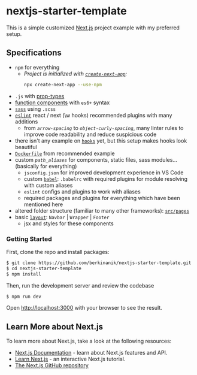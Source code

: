 # nextjs-starter-template

This is a simple customized [Next.js](https://nextjs.org/) project example with my preferred setup.

## Specifications

- `npm` for everything
  - _Project is initialized with [`create-next-app`](https://github.com/vercel/next.js/tree/canary/packages/create-next-app):_
    ```bash
    npx create-next-app --use-npm
    ```
- `.js` with [prop-types](https://github.com/facebook/prop-types)
- [function components](https://reactjs.org/docs/components-and-props.html#function-and-class-components) with `es6+` syntax
- [`sass`](https://nextjs.org/docs/basic-features/built-in-css-support#sass-support) using `.scss`
- [`eslint`](https://nextjs.org/docs/basic-features/eslint) react / next (\w hooks) recommended plugins with many additions
  - from _`arrow-spacing`_ to _`object-curly-spacing`_, many linter rules to improve code readability and reduce suspicious code
- there isn't any example on [`hooks`](https://reactjs.org/docs/hooks-intro.html) yet, but this setup makes hooks look beautiful
- [`Dockerfile`](https://github.com/vercel/next.js/blob/canary/examples/with-docker/Dockerfile) from recommended example
- custom _`path_aliases`_ for components, static files, sass modules... (basically for everything)
  - `jsconfig.json` for improved development experience in VS Code
  - custom [`babel`](https://nextjs.org/docs/advanced-features/customizing-babel-config): `.babelrc` with required plugins for module resolving with custom aliases
  - `eslint` configs and plugins to work with aliases
  - required packages and plugins for everything which have been mentioned here
- altered folder structure (familiar to many other frameworks): [`src/pages`](https://nextjs.org/docs/advanced-features/src-directory)
- basic [`layout`](https://nextjs.org/docs/basic-features/layouts): `Navbar` | `Wrapper` | `Footer`
  - jsx and styles for these components

### Getting Started

First, clone the repo and install packages:

```bash
$ git clone https://github.com/berkinanik/nextjs-starter-template.git
$ cd nextjs-starter-template
$ npm install
```

Then, run the development server and review the codebase

```bash
$ npm run dev
```

Open [http://localhost:3000](http://localhost:3000) with your browser to see the result.

## Learn More about Next.js

To learn more about Next.js, take a look at the following resources:

- [Next.js Documentation](https://nextjs.org/docs) - learn about Next.js features and API.
- [Learn Next.js](https://nextjs.org/learn) - an interactive Next.js tutorial.
- [The Next.js GitHub repository](https://github.com/vercel/next.js/)
